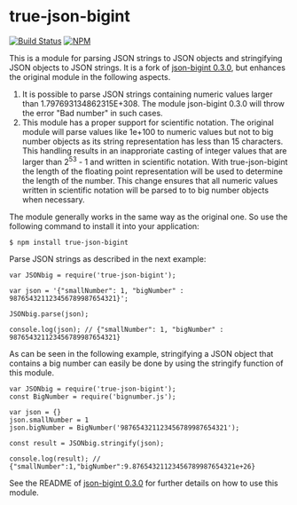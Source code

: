 true-json-bigint
===========

[![Build Status](https://travis-ci.org/SebastianG77/json-bigint.svg?branch=master)](https://travis-ci.org/SebastianG77/json-bigint)
[![NPM](https://nodei.co/npm/true-json-bigint.png?downloads=true&stars=true)](https://nodei.co/npm/true-json-bigint/)

This is a module for parsing JSON strings to JSON objects and stringifying JSON objects to JSON strings. It is a fork of [json-bigint 0.3.0](https://www.npmjs.com/package/json-bigint/v/0.3.0), but enhances the original module in the following aspects. 

1. It is possible to parse JSON strings containing numeric values larger than 1.797693134862315E+308. The module json-bigint 0.3.0 will throw the error "Bad number" in such cases.
2. This module has a proper support for scientific notation. The original module will parse values like 1e+100 to numeric values but not to big number objects as its string representation has less than 15 characters. This handling results in an inapproriate casting of integer values that are larger than 2<sup>53</sup> - 1 and written in scientific notation. With true-json-bigint the length of the floating point representation will be used to determine the length of the number. This change ensures that all numeric values written in scientific notation will be parsed to to big number objects when necessary.

The module generally works in the same way as the original one. So use the following command to install it into your application:

```
$ npm install true-json-bigint
```

Parse JSON strings as described in the next example:

```
var JSONbig = require('true-json-bigint');

var json = '{"smallNumber": 1, "bigNumber" : 987654321123456789987654321}';

JSONbig.parse(json);

console.log(json); // {"smallNumber": 1, "bigNumber" : 987654321123456789987654321}

```

As can be seen in the following example, stringifying a JSON object that contains a big number can easily be done by using the stringify function of this module.

```
var JSONbig = require('true-json-bigint');
const BigNumber = require('bignumber.js');

var json = {}
json.smallNumber = 1
json.bigNumber = BigNumber('987654321123456789987654321');

const result = JSONbig.stringify(json);

console.log(result); // {"smallNumber":1,"bigNumber":9.87654321123456789987654321e+26}

```

See the README of [json-bigint 0.3.0](https://www.npmjs.com/package/json-bigint/v/0.3.0) for further details on how to use this module.
